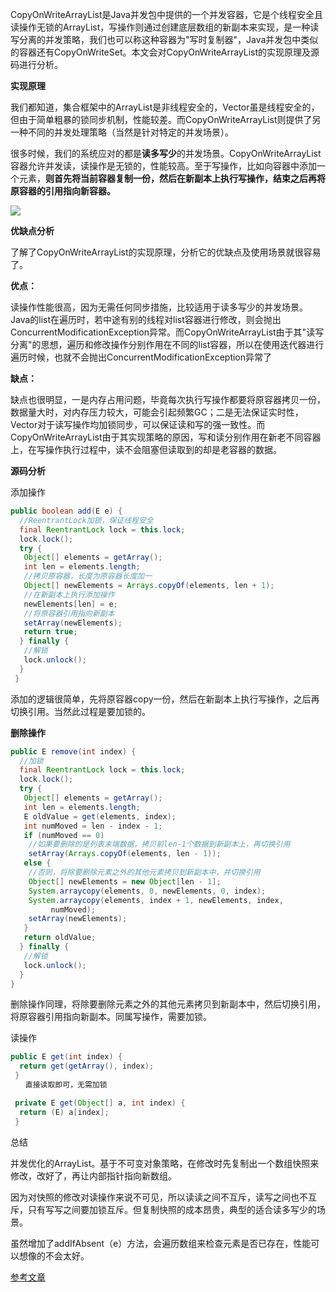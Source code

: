 CopyOnWriteArrayList是Java并发包中提供的一个并发容器，它是个线程安全且读操作无锁的ArrayList，写操作则通过创建底层数组的新副本来实现，是一种读写分离的并发策略，我们也可以称这种容器为"写时复制器"，Java并发包中类似的容器还有CopyOnWriteSet。本文会对CopyOnWriteArrayList的实现原理及源码进行分析。

**实现原理**

我们都知道，集合框架中的ArrayList是非线程安全的，Vector虽是线程安全的，但由于简单粗暴的锁同步机制，性能较差。而CopyOnWriteArrayList则提供了另一种不同的并发处理策略（当然是针对特定的并发场景）。

很多时候，我们的系统应对的都是**读多写少**的并发场景。CopyOnWriteArrayList容器允许并发读，读操作是无锁的，性能较高。至于写操作，比如向容器中添加一个元素，**则首先将当前容器复制一份，然后在新副本上执行写操作，结束之后再将原容器的引用指向新容器。**

[![](http://files.jb51.net/file_images/article/201705/2017522154036319.jpg?2017422154045)](http://files.jb51.net/file_images/article/201705/2017522154036319.jpg?2017422154045)

**优缺点分析**

了解了CopyOnWriteArrayList的实现原理，分析它的优缺点及使用场景就很容易了。

**优点：**

读操作性能很高，因为无需任何同步措施，比较适用于读多写少的并发场景。Java的list在遍历时，若中途有别的线程对list容器进行修改，则会抛出ConcurrentModificationException异常。而CopyOnWriteArrayList由于其"读写分离"的思想，遍历和修改操作分别作用在不同的list容器，所以在使用迭代器进行遍历时候，也就不会抛出ConcurrentModificationException异常了

**缺点：**

缺点也很明显，一是内存占用问题，毕竟每次执行写操作都要将原容器拷贝一份，数据量大时，对内存压力较大，可能会引起频繁GC；二是无法保证实时性，Vector对于读写操作均加锁同步，可以保证读和写的强一致性。而CopyOnWriteArrayList由于其实现策略的原因，写和读分别作用在新老不同容器上，在写操作执行过程中，读不会阻塞但读取到的却是老容器的数据。

**源码分析**

添加操作

```java
public boolean add(E e) {
  //ReentrantLock加锁，保证线程安全
  final ReentrantLock lock = this.lock;
  lock.lock();
  try {
   Object[] elements = getArray();
   int len = elements.length;
   //拷贝原容器，长度为原容器长度加一
   Object[] newElements = Arrays.copyOf(elements, len + 1);
   //在新副本上执行添加操作
   newElements[len] = e;
   //将原容器引用指向新副本
   setArray(newElements);
   return true;
  } finally {
   //解锁
   lock.unlock();
  }
 }
```

添加的逻辑很简单，先将原容器copy一份，然后在新副本上执行写操作，之后再切换引用。当然此过程是要加锁的。

**删除操作**

```java
public E remove(int index) {
  //加锁
  final ReentrantLock lock = this.lock;
  lock.lock();
  try {
   Object[] elements = getArray();
   int len = elements.length;
   E oldValue = get(elements, index);
   int numMoved = len - index - 1;
   if (numMoved == 0)
    //如果要删除的是列表末端数据，拷贝前len-1个数据到新副本上，再切换引用
    setArray(Arrays.copyOf(elements, len - 1));
   else {
    //否则，将除要删除元素之外的其他元素拷贝到新副本中，并切换引用
    Object[] newElements = new Object[len - 1];
    System.arraycopy(elements, 0, newElements, 0, index);
    System.arraycopy(elements, index + 1, newElements, index,
         numMoved);
    setArray(newElements);
   }
   return oldValue;
  } finally {
   //解锁
   lock.unlock();
  }
}
```

删除操作同理，将除要删除元素之外的其他元素拷贝到新副本中，然后切换引用，将原容器引用指向新副本。同属写操作，需要加锁。

读操作

```java
public E get(int index) {
  return get(getArray(), index);
 }
　　直接读取即可，无需加锁

 private E get(Object[] a, int index) {
  return (E) a[index];
 }
```

总结

并发优化的ArrayList。基于不可变对象策略，在修改时先复制出一个数组快照来修改，改好了，再让内部指针指向新数组。

因为对快照的修改对读操作来说不可见，所以读读之间不互斥，读写之间也不互斥，只有写写之间要加锁互斥。但复制快照的成本昂贵，典型的适合读多写少的场景。

虽然增加了addIfAbsent（e）方法，会遍历数组来检查元素是否已存在，性能可以想像的不会太好。



[参考文章](http://yikun.github.io/2015/04/28/Java-CopyOnWriteArrayList%E5%B7%A5%E4%BD%9C%E5%8E%9F%E7%90%86%E5%8F%8A%E5%AE%9E%E7%8E%B0/)

